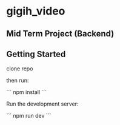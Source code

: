 # gigih_video
## Mid Term Project (Backend)

## Getting Started

<div>
<p>clone repo</p>
<p>then run:</p>
</div>
```
npm install
```
<div>
<p>Run the development server:</p>
</div>
```
npm run dev
```


